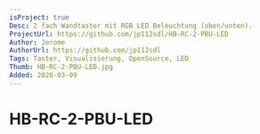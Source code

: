 ```yaml
---
isProject: true
Desc: 2 fach Wandtaster mit RGB LED Beleuchtung (oben/unten).
ProjectUrl: https://github.com/jp112sdl/HB-RC-2-PBU-LED
Author: Jerome
AuthorUrl: https://github.com/jp112sdl
Tags: Taster, Visualisierung, OpenSource, LED
Thumb: HB-RC-2-PBU-LED.jpg
Added: 2020-03-09
---
```


# HB-RC-2-PBU-LED
